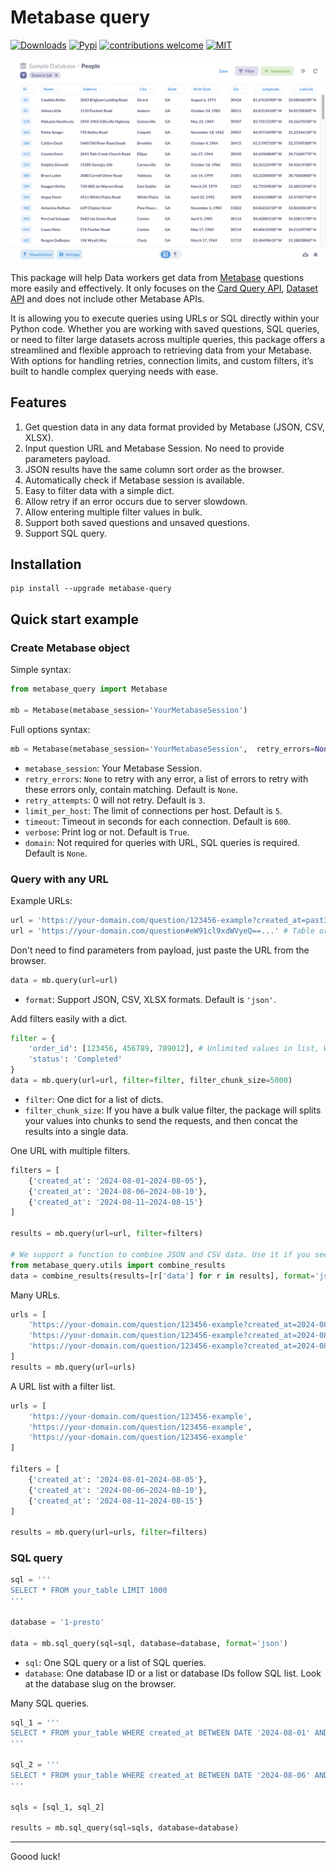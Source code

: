 # Metabase query
[![Downloads](https://img.shields.io/pypi/dm/metabase-query)](https://pypi.org/project/metabase-query)
[![Pypi](https://img.shields.io/pypi/v/metabase-query)](https://pypi.org/project/metabase-query)
[![contributions welcome](https://img.shields.io/badge/contributions-welcome-brightgreen.svg)](https://github.com/tranngocminhhieu/metabase-query/issues)
[![MIT](https://img.shields.io/github/license/tranngocminhhieu/metabase-query)](https://github.com/tranngocminhhieu/metabase-query/blob/main/LICENSE)

![example-table.png](https://raw.githubusercontent.com/tranngocminhhieu/metabase-query/main/example-table.png)

This package will help Data workers get data from [Metabase](https://www.metabase.com/) questions more easily and effectively. It only focuses on the [Card Query API](https://www.metabase.com/docs/latest/api/card#post-apicardcard-idqueryexport-format), [Dataset API](https://www.metabase.com/docs/latest/api/dataset#post-apidatasetexport-format) and does not include other Metabase APIs.

It is allowing you to execute queries using URLs or SQL directly within your Python code. Whether you are working with saved questions, SQL queries, or need to filter large datasets across multiple queries, this package offers a streamlined and flexible approach to retrieving data from your Metabase. With options for handling retries, connection limits, and custom filters, it’s built to handle complex querying needs with ease.


## Features
1. Get question data in any data format provided by Metabase (JSON, CSV, XLSX).
2. Input question URL and Metabase Session. No need to provide parameters payload.
3. JSON results have the same column sort order as the browser.
4. Automatically check if Metabase session is available.
5. Easy to filter data with a simple dict.
6. Allow retry if an error occurs due to server slowdown.
7. Allow entering multiple filter values in bulk.
8. Support both saved questions and unsaved questions.
9. Support SQL query.

## Installation
```shell
pip install --upgrade metabase-query
```

## Quick start example

### Create Metabase object

Simple syntax:

```python
from metabase_query import Metabase

mb = Metabase(metabase_session='YourMetabaseSession')
```
Full options syntax:
```python
mb = Metabase(metabase_session='YourMetabaseSession',  retry_errors=None, retry_attempts=3, limit_per_host=5, timeout=600, verbose=True, domain=None)
```
- `metabase_session`: Your Metabase Session.
- `retry_errors`: `None` to retry with any error, a list of errors to retry with these errors only, contain matching. Default is `None`.
- `retry_attempts`: 0 will not retry. Default is `3`.
- `limit_per_host`: The limit of connections per host. Default is `5`.
- `timeout`: Timeout in seconds for each connection. Default is `600`.
- `verbose`: Print log or not. Default is `True`.
- `domain`: Not required for queries with URL, SQL queries is required. Default is `None`.

### Query with any URL
Example URLs:
```python
url = 'https://your-domain.com/question/123456-example?created_at=past3months' # Saved question
url = 'https://your-domain.com/question#eW91cl9xdWVyeQ==...' # Table or unsaved SQL query
```

Don't need to find parameters from payload, just paste the URL from the browser.
```python
data = mb.query(url=url)
```
- `format`: Support JSON, CSV, XLSX formats. Default is `'json'`.

Add filters easily with a dict.
```python
filter = {
    'order_id': [123456, 456789, 789012], # Unlimited values in list, WOW!
    'status': 'Completed'
}
data = mb.query(url=url, filter=filter, filter_chunk_size=5000)
```
- `filter`: One dict for a list of dicts.
- `filter_chunk_size`: If you have a bulk value filter, the package will splits your values into chunks to send the requests, and then concat the results into a single data.

One URL with multiple filters.
```python
filters = [
    {'created_at': '2024-08-01~2024-08-05'},
    {'created_at': '2024-08-06~2024-08-10'},
    {'created_at': '2024-08-11~2024-08-15'}
]

results = mb.query(url=url, filter=filters)

# We support a function to combine JSON and CSV data. Use it if you see data sets are the same columns.
from metabase_query.utils import combine_results
data = combine_results(results=[r['data'] for r in results], format='json')
```
Many URLs.
```python
urls = [
    'https://your-domain.com/question/123456-example?created_at=2024-08-01~2024-08-05',
    'https://your-domain.com/question/123456-example?created_at=2024-08-06~2024-08-10',
    'https://your-domain.com/question/123456-example?created_at=2024-08-11~2024-08-15'
]
results = mb.query(url=urls)
```
A URL list with a filter list.
```python
urls = [
    'https://your-domain.com/question/123456-example',
    'https://your-domain.com/question/123456-example',
    'https://your-domain.com/question/123456-example'
]

filters = [
    {'created_at': '2024-08-01~2024-08-05'},
    {'created_at': '2024-08-06~2024-08-10'},
    {'created_at': '2024-08-11~2024-08-15'}
]

results = mb.query(url=urls, filter=filters)
```

### SQL query
```python
sql = '''
SELECT * FROM your_table LIMIT 1000
'''

database = '1-presto'

data = mb.sql_query(sql=sql, database=database, format='json')
```
- `sql`: One SQL query or a list of SQL queries.
- `database`: One database ID or a list or database IDs follow SQL list. Look at the database slug on the browser.

Many SQL queries.
```python
sql_1 = '''
SELECT * FROM your_table WHERE created_at BETWEEN DATE '2024-08-01' AND '2024-08-05'
'''

sql_2 = '''
SELECT * FROM your_table WHERE created_at BETWEEN DATE '2024-08-06' AND '2024-08-10'
'''

sqls = [sql_1, sql_2]

results = mb.sql_query(sql=sqls, database=database)
```
---
Goood luck!